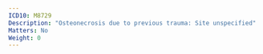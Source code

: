 ```yaml
---
ICD10: M8729
Description: "Osteonecrosis due to previous trauma: Site unspecified"
Matters: No
Weight: 0
---
```

